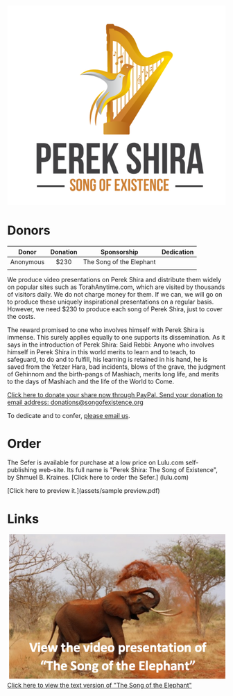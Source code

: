 ![alt text](assets/Logo.png "Perek Shira: Song Of Existence")

# Donors

| Donor   | Donation | Sponsorship | Dedication |
| -----   | :----: | :----: |---------: |
|Anonymous| $230   | The Song of the Elephant|            |
|         |        |            |

We produce video presentations on Perek Shira and distribute them widely on popular sites such as TorahAnytime.com, which are visited by 
thousands of visitors daily. We do not charge money for them. If we can, we will go on to produce these uniquely inspirational 
presentations on a regular basis. However, we need $230 to produce each song of Perek Shira, just to cover the costs.

The reward promised to one who involves himself with Perek Shira is immense. This surely applies equally to one supports its 
dissemination. As it says in the introduction of Perek Shira:
Said Rebbi: Anyone who involves himself in Perek Shira in this world merits to learn and to teach, to safeguard, to do and 
to fulfill, his learning is retained in his hand, he is saved from the Yetzer Hara, bad incidents, blows  of the grave, the judgment of 
Gehinnom and the birth-pangs of Mashiach, merits long life, and merits to the days of Mashiach and the life of the World to Come.

[Click here to donate your share now through PayPal. Send your donation to email address: donations@songofexistence.org](www.paypal.com)


To dedicate and to confer, [please email us](info@songofexistence.org).

# Order

The Sefer is available for purchase at a low price on Lulu.com self-publishing web-site. Its full name is "Perek Shira: The Song of 
Existence", by Shmuel B. Kraines.
[Click here to order the Sefer.] (lulu.com)

[Click here to preview it.](assets/sample preview.pdf)

# Links
[![Foo](assets/Elephant-video-logo.png)]()
[Click here to view the text version of "The Song of the Elephant"](assets/sample3.pdf)


